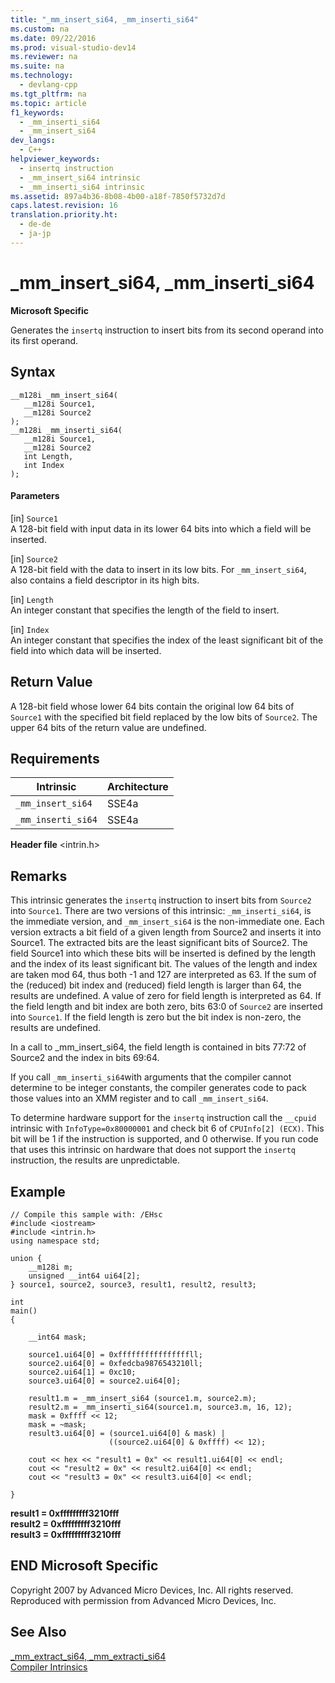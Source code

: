 ```yaml
---
title: "_mm_insert_si64, _mm_inserti_si64"
ms.custom: na
ms.date: 09/22/2016
ms.prod: visual-studio-dev14
ms.reviewer: na
ms.suite: na
ms.technology: 
  - devlang-cpp
ms.tgt_pltfrm: na
ms.topic: article
f1_keywords: 
  - _mm_inserti_si64
  - _mm_insert_si64
dev_langs: 
  - C++
helpviewer_keywords: 
  - insertq instruction
  - _mm_insert_si64 intrinsic
  - _mm_inserti_si64 intrinsic
ms.assetid: 897a4b36-8b08-4b00-a18f-7850f5732d7d
caps.latest.revision: 16
translation.priority.ht: 
  - de-de
  - ja-jp
---
```

# _mm_insert_si64, _mm_inserti_si64
**Microsoft Specific**  
  
 Generates the `insertq` instruction to insert bits from its second operand into its first operand.  
  
## Syntax  
  
```  
__m128i _mm_insert_si64(  
   __m128i Source1,  
   __m128i Source2  
);  
__m128i _mm_inserti_si64(  
   __m128i Source1,  
   __m128i Source2  
   int Length,  
   int Index  
);  
```  
  
#### Parameters  
 [in] `Source1`  
 A 128-bit field with input data in its lower 64 bits into which a field will be inserted.  
  
 [in]  `Source2`  
 A 128-bit field with the data to insert in its low bits.  For `_mm_insert_si64`, also contains a field descriptor in its high bits.  
  
 [in]  `Length`  
 An integer constant that specifies the length of the field to insert.  
  
 [in]  `Index`  
 An integer constant that specifies the index of the least significant bit of the field into which data will be inserted.  
  
## Return Value  
 A 128-bit field whose lower 64 bits contain the original low 64 bits of `Source1` with the specified bit field replaced by the low bits of `Source2`. The upper 64 bits of the return value are undefined.  
  
## Requirements  
  
|Intrinsic|Architecture|  
|---------------|------------------|  
|`_mm_insert_si64`|SSE4a|  
|`_mm_inserti_si64`|SSE4a|  
  
 **Header file** <intrin.h>  
  
## Remarks  
 This intrinsic generates the `insertq` instruction to insert bits from `Source2` into `Source1`. There are two versions of this intrinsic: `_mm_inserti_si64`, is the immediate version, and `_mm_insert_si64` is the non-immediate one.  Each version extracts a bit field of a given length from Source2 and inserts it into Source1.  The extracted bits are the least significant bits of Source2.  The field Source1 into which these bits will be inserted is defined by the length and the index of its least significant bit.  The values of the length and index are taken mod 64, thus both -1 and 127 are interpreted as 63. If the sum of the (reduced) bit index and (reduced) field length is larger than 64, the results are undefined. A value of zero for field length is interpreted as 64.  If the field length and bit index are both zero, bits 63:0 of `Source2` are inserted into `Source1`.  If the field length is zero but the bit index is non-zero, the results are undefined.  
  
 In a call to _mm_insert_si64, the field length is contained in bits 77:72 of Source2 and the index in bits 69:64.  
  
 If you call `_mm_inserti_si64`with arguments that the compiler cannot determine to be integer constants, the compiler generates code to pack those values into an XMM register and to call `_mm_insert_si64`.  
  
 To determine hardware support for the `insertq` instruction call the `__cpuid` intrinsic with `InfoType=0x80000001` and check bit 6 of `CPUInfo[2] (ECX)`. This bit will be 1 if the instruction is supported, and 0 otherwise. If you run code that uses this intrinsic on hardware that does not support the `insertq` instruction, the results are unpredictable.  
  
## Example  
  
```  
// Compile this sample with: /EHsc  
#include <iostream>  
#include <intrin.h>  
using namespace std;  
  
union {  
    __m128i m;  
    unsigned __int64 ui64[2];  
} source1, source2, source3, result1, result2, result3;  
  
int  
main()  
{  
  
    __int64 mask;  
  
    source1.ui64[0] = 0xffffffffffffffffll;  
    source2.ui64[0] = 0xfedcba9876543210ll;  
    source2.ui64[1] = 0xc10;  
    source3.ui64[0] = source2.ui64[0];  
  
    result1.m = _mm_insert_si64 (source1.m, source2.m);  
    result2.m = _mm_inserti_si64(source1.m, source3.m, 16, 12);  
    mask = 0xffff << 12;  
    mask = ~mask;  
    result3.ui64[0] = (source1.ui64[0] & mask) |  
                      ((source2.ui64[0] & 0xffff) << 12);  
  
    cout << hex << "result1 = 0x" << result1.ui64[0] << endl;  
    cout << "result2 = 0x" << result2.ui64[0] << endl;  
    cout << "result3 = 0x" << result3.ui64[0] << endl;  
  
}  
```  
  
 **result1 = 0xfffffffff3210fff**  
**result2 = 0xfffffffff3210fff**  
**result3 = 0xfffffffff3210fff**   
## END Microsoft Specific  
 Copyright 2007 by Advanced Micro Devices, Inc. All rights reserved. Reproduced with permission from Advanced Micro Devices, Inc.  
  
## See Also  
 [_mm_extract_si64, _mm_extracti_si64](../vs140/_mm_extract_si64--_mm_extracti_si64.md)   
 [Compiler Intrinsics](../vs140/compiler-intrinsics.md)